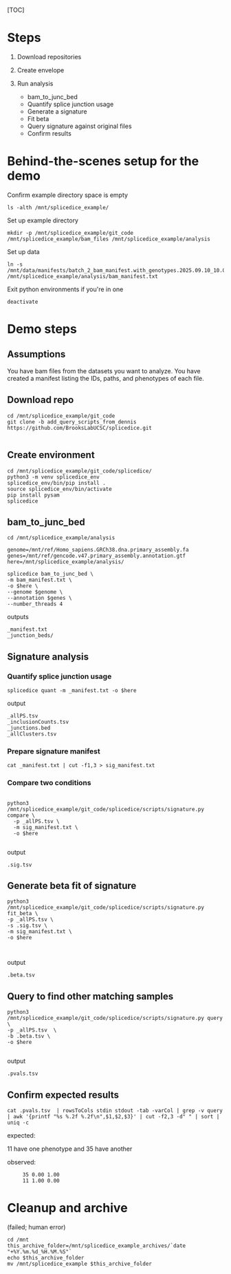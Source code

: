 [TOC]

# Steps

1. Download repositories

2. Create envelope

3. Run analysis

   - bam_to_junc_bed
   - Quantify splice junction usage
   - Generate a signature 
   - Fit beta
   - Query signature against original files
   - Confirm results





# Behind-the-scenes setup for the demo

Confirm example directory space is empty

```
ls -alth /mnt/splicedice_example/
```



Set up example directory

```
mkdir -p /mnt/splicedice_example/git_code /mnt/splicedice_example/bam_files /mnt/splicedice_example/analysis

```

Set up data

```
ln -s /mnt/data/manifests/batch_2_bam_manifest.with_genotypes.2025.09.10_10.03.13.tsv /mnt/splicedice_example/analysis/bam_manifest.txt
```



Exit python environments if you're in one

```
deactivate
```

# Demo steps

## Assumptions

You have bam files from the datasets you want to analyze. You have created a manifest listing the IDs, paths, and phenotypes of each file. 

## Download repo

```
cd /mnt/splicedice_example/git_code
git clone -b add_query_scripts_from_dennis https://github.com/BrooksLabUCSC/splicedice.git 


```



## Create environment

```
cd /mnt/splicedice_example/git_code/splicedice/
python3 -m venv splicedice_env
splicedice_env/bin/pip install .
source splicedice_env/bin/activate
pip install pysam
splicedice
```



## bam_to_junc_bed

```
cd /mnt/splicedice_example/analysis

genome=/mnt/ref/Homo_sapiens.GRCh38.dna.primary_assembly.fa
genes=/mnt/ref/gencode.v47.primary_assembly.annotation.gtf
here=/mnt/splicedice_example/analysis/

splicedice bam_to_junc_bed \
-m bam_manifest.txt \
-o $here \
--genome $genome \
--annotation $genes \
--number_threads 4

```



outputs

```
_manifest.txt
_junction_beds/
```

## Signature analysis

### Quantify splice junction usage

```
splicedice quant -m _manifest.txt -o $here
```

output

```
_allPS.tsv
_inclusionCounts.tsv
_junctions.bed
_allClusters.tsv
```



### Prepare signature manifest

```
cat _manifest.txt | cut -f1,3 > sig_manifest.txt
```



### Compare two conditions

```

python3 /mnt/splicedice_example/git_code/splicedice/scripts/signature.py compare \
  -p _allPS.tsv \
  -m sig_manifest.txt \
  -o $here
  
```

output

```
.sig.tsv
```



## Generate beta fit of signature

```
python3 /mnt/splicedice_example/git_code/splicedice/scripts/signature.py fit_beta \
-p _allPS.tsv \
-s .sig.tsv \
-m sig_manifest.txt \
-o $here

  
```

output

```
.beta.tsv
```



## Query to find other matching samples

```
python3 /mnt/splicedice_example/git_code/splicedice/scripts/signature.py query \
-p _allPS.tsv  \
-b .beta.tsv \
-o $here
  
```



output

```
.pvals.tsv
```



## Confirm expected results

```
cat .pvals.tsv  | rowsToCols stdin stdout -tab -varCol | grep -v query | awk '{printf "%s %.2f %.2f\n",$1,$2,$3}' | cut -f2,3 -d" " | sort | uniq -c
```



expected: 

11 have one phenotype and 35 have another

observed:

```
     35 0.00 1.00
     11 1.00 0.00
```



# Cleanup and archive

(failed; human error)

```
cd /mnt
this_archive_folder=/mnt/splicedice_example_archives/`date "+%Y.%m.%d_%H.%M.%S"`
echo $this_archive_folder
mv /mnt/splicedice_example $this_archive_folder
```

